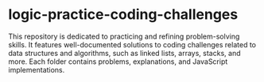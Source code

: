 # logic-practice-coding-challenges
This repository is dedicated to practicing and refining problem-solving skills. It features well-documented solutions to coding challenges related to data structures and algorithms, such as linked lists, arrays, stacks, and more. Each folder contains problems, explanations, and JavaScript implementations.

